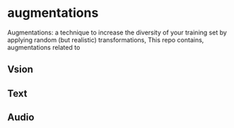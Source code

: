 # augmentations
Augmentations: a technique to increase the diversity of your training set by applying random (but realistic) transformations,
This repo contains, augmentations related to 
## Vsion
## Text 
## Audio




